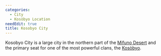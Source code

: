 ```yaml
---
categories:
  - City
  - Kosòbyo Location
needEdit: true
title: Kosobyo City
---
```


Kosobyo City is a large city in the northern part of the [Mifuno Desert]() and the primary seat for one of the most powerful clans, the [Kosòbyo]().
